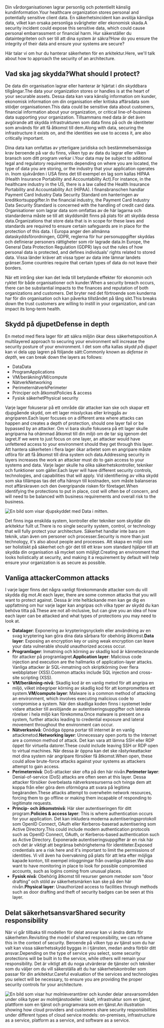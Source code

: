 <span data-ttu-id="60f02-101">Din vårdorganisationen lagrar personlig och potentiellt känslig kundinformation.</span><span class="sxs-lookup"><span data-stu-id="60f02-101">Your healthcare organization stores personal and potentially sensitive client data.</span></span> <span data-ttu-id="60f02-102">En säkerhetsincident kan avslöja känsliga data, vilket kan orsaka personliga svårigheter eller ekonomisk skada.</span><span class="sxs-lookup"><span data-stu-id="60f02-102">A security incident could expose this sensitive data, which could cause personal embarrassment or financial harm.</span></span> <span data-ttu-id="60f02-103">Hur säkerställer du dataintegriteten och ser till att dina system är säkra?</span><span class="sxs-lookup"><span data-stu-id="60f02-103">How do you ensure the integrity of their data and ensure your systems are secure?</span></span> 

<span data-ttu-id="60f02-104">Här talar vi om hur du hanterar säkerheten för en arkitektur.</span><span class="sxs-lookup"><span data-stu-id="60f02-104">Here, we'll talk about how to approach the security of an architecture.</span></span>

## <a name="what-should-i-protect"></a><span data-ttu-id="60f02-105">Vad ska jag skydda?</span><span class="sxs-lookup"><span data-stu-id="60f02-105">What should I protect?</span></span>

<span data-ttu-id="60f02-106">De data din organisation lagrar eller hanterar är hjärtat i din skyddbara tillgångar.</span><span class="sxs-lookup"><span data-stu-id="60f02-106">The data your organization stores or handles is at the heart of your securable assets.</span></span> <span data-ttu-id="60f02-107">Dessa data kan vara känslig information om kunder, ekonomisk information om din organisation eller kritiska affärsdata som stödjer organisationen.</span><span class="sxs-lookup"><span data-stu-id="60f02-107">This data could be sensitive data about customers, financial information about your organization, or critical line-of-business data supporting your organization.</span></span> <span data-ttu-id="60f02-108">Tillsammans med data är det även avgörande att skydda infrastrukturen som data finns på och de identiteter som används för att få åtkomst till dem.</span><span class="sxs-lookup"><span data-stu-id="60f02-108">Along with data, securing the infrastructure it exists on, and the identities we use to access it, are also critically important.</span></span>

<span data-ttu-id="60f02-109">Dina data kan omfattas av ytterligare juridiska och bestämmelsemässiga krav beroende på var du finns, vilken typ av data du lagrar eller vilken bransch som ditt program verkar i.</span><span class="sxs-lookup"><span data-stu-id="60f02-109">Your data may be subject to additional legal and regulatory requirements depending on where you are located, the type of data you are storing, or the industry that your application operates in.</span></span> <span data-ttu-id="60f02-110">Inom sjukvården i USA finns det till exempel en lag som kallas HIPAA (Health Insurance Portability and Accountability Act).</span><span class="sxs-lookup"><span data-stu-id="60f02-110">For instance, in the healthcare industry in the US, there is a law called the Health Insurance Portability and Accountability Act (HIPAA).</span></span> <span data-ttu-id="60f02-111">I finansbranschen handlar Payment Card Industry Data Security Standard om hanteringen av kreditkortsuppgifter.</span><span class="sxs-lookup"><span data-stu-id="60f02-111">In the financial industry, the Payment Card Industry Data Security Standard is concerned with the handling of credit card data.</span></span> <span data-ttu-id="60f02-112">Organisationer som lagrar data som omfattas av de här lagarna och standarderna måste se till att skyddsmått finns på plats för att skydda dessa data.</span><span class="sxs-lookup"><span data-stu-id="60f02-112">Organizations that store data that is in scope for these laws and standards are required to ensure certain safeguards are in place for the protection of this data.</span></span> <span data-ttu-id="60f02-113">I Europa anger den allmänna dataskyddsförordningen, GDPR, reglerna för hur personuppgifter skyddas och definierar personers rättigheter som rör lagrade data.</span><span class="sxs-lookup"><span data-stu-id="60f02-113">In Europe, the General Data Protection Regulation (GDPR) lays out the rules of how personal data is protected, and defines individuals' rights related to stored data.</span></span> <span data-ttu-id="60f02-114">Vissa länder kräver att vissa typer av data inte lämnar landets gränser.</span><span class="sxs-lookup"><span data-stu-id="60f02-114">Some countries require that certain types of data do not leave their borders.</span></span>

<span data-ttu-id="60f02-115">När ett intrång sker kan det leda till betydande effekter för ekonomin och ryktet för både organisationer och kunder.</span><span class="sxs-lookup"><span data-stu-id="60f02-115">When a security breach occurs, there can be substantial impacts to the finances and reputation of both organizations and customers.</span></span> <span data-ttu-id="60f02-116">Det bryter ned det förtroende som kunderna har för din organisation och kan påverka tillståndet på lång sikt.</span><span class="sxs-lookup"><span data-stu-id="60f02-116">This breaks down the trust customers are willing to instill in your organization, and can impact its long-term health.</span></span>

## <a name="defense-in-depth"></a><span data-ttu-id="60f02-117">Skydd på djupet</span><span class="sxs-lookup"><span data-stu-id="60f02-117">Defense in depth</span></span>

<span data-ttu-id="60f02-118">En metod med flera lager för att säkra miljön ökar dess säkerhetsposition.</span><span class="sxs-lookup"><span data-stu-id="60f02-118">A multilayered approach to securing your environment will increase the security posture of your environment.</span></span> <span data-ttu-id="60f02-119">I det som ofta kallas _skydd på djupet_ kan vi dela upp lagren på följande sätt:</span><span class="sxs-lookup"><span data-stu-id="60f02-119">Commonly known as _defense in depth_, we can break down the layers as follows:</span></span>

* <span data-ttu-id="60f02-120">Data</span><span class="sxs-lookup"><span data-stu-id="60f02-120">Data</span></span>
* <span data-ttu-id="60f02-121">Program</span><span class="sxs-lookup"><span data-stu-id="60f02-121">Applications</span></span>
* <span data-ttu-id="60f02-122">VM/beräkning</span><span class="sxs-lookup"><span data-stu-id="60f02-122">VM/compute</span></span>
* <span data-ttu-id="60f02-123">Nätverk</span><span class="sxs-lookup"><span data-stu-id="60f02-123">Networking</span></span>
* <span data-ttu-id="60f02-124">Perimeternätverk</span><span class="sxs-lookup"><span data-stu-id="60f02-124">Perimeter</span></span>
* <span data-ttu-id="60f02-125">Principer och åtkomst</span><span class="sxs-lookup"><span data-stu-id="60f02-125">Policies & access</span></span>
* <span data-ttu-id="60f02-126">Fysisk säkerhet</span><span class="sxs-lookup"><span data-stu-id="60f02-126">Physical security</span></span>

<span data-ttu-id="60f02-127">Varje lager fokuserar på ett område där attacker kan ske och skapar ett djupgående skydd, om ett lager misslyckas eller kringgås av angriparen.</span><span class="sxs-lookup"><span data-stu-id="60f02-127">Each layer focuses on a different area where attacks can happen and creates a depth of protection, should one layer fail or be bypassed by an attacker.</span></span> <span data-ttu-id="60f02-128">Om vi bara skulle fokusera på ett lager skulle angriparna ha ohämmad åtkomst till din miljö om de tar sig igenom det lagret.</span><span class="sxs-lookup"><span data-stu-id="60f02-128">If we were to just focus on one layer, an attacker would have unfettered access to your environment should they get through this layer.</span></span> <span data-ttu-id="60f02-129">Att hantera säkerheten i flera lager ökar arbetet som en angripare måste utföra för att få åtkomst till dina system och data.</span><span class="sxs-lookup"><span data-stu-id="60f02-129">Addressing security in layers increases the work an attacker must do to gain access to your systems and data.</span></span> <span data-ttu-id="60f02-130">Varje lager skulle ha olika säkerhetskontroller, tekniker och funktioner som gäller.</span><span class="sxs-lookup"><span data-stu-id="60f02-130">Each layer will have different security controls, technologies, and capabilities that will apply.</span></span> <span data-ttu-id="60f02-131">Vid identifiering av vilka skydd som ska tillämpas tas det ofta hänsyn till kostnaden, som måste balanseras mot affärskraven och den övergripande risken för företaget.</span><span class="sxs-lookup"><span data-stu-id="60f02-131">When identifying the protections to put in place, cost will often be of concern, and will need to be balanced with business requirements and overall risk to the business.</span></span>

![En bild som visar djupskyddet med Data i mitten.](../media/security-layers.png)

<span data-ttu-id="60f02-134">Det finns inga enskilda system, kontroller eller tekniker som skyddar din arkitektur fullt ut.</span><span class="sxs-lookup"><span data-stu-id="60f02-134">There is no single security system, control, or technology that will fully protect your architecture.</span></span> <span data-ttu-id="60f02-135">Säkerhet handlar inte bara om teknik, utan även om personer och processer.</span><span class="sxs-lookup"><span data-stu-id="60f02-135">Security is more than just technology, it's also about people and processes.</span></span> <span data-ttu-id="60f02-136">Att skapa en miljö som ser holistiskt på säkerhet och gör det till ett krav som standard hjälper till att skydda din organisation så mycket som möjligt.</span><span class="sxs-lookup"><span data-stu-id="60f02-136">Creating an environment that looks holistically at security, and making it a requirement by default will help ensure your organization is as secure as possible.</span></span>

## <a name="common-attacks"></a><span data-ttu-id="60f02-137">Vanliga attacker</span><span class="sxs-lookup"><span data-stu-id="60f02-137">Common attacks</span></span>

<span data-ttu-id="60f02-138">I varje lager finns det några vanligt förekommande attacker som du vill skydda dig mot.</span><span class="sxs-lookup"><span data-stu-id="60f02-138">At each layer, there are some common attacks that you will want to protect against.</span></span> <span data-ttu-id="60f02-139">Dessa är inte heltäckande men kan ge dig en uppfattning om hur varje lager kan angripas och vilka typer av skydd du kan behöva titta på.</span><span class="sxs-lookup"><span data-stu-id="60f02-139">These are not all-inclusive, but can give you an idea of how each layer can be attacked and what types of protections you may need to look at.</span></span>

* <span data-ttu-id="60f02-140">**Datalager**: Exponering av krypteringsnyckeln eller användning av en svag kryptering kan göra dina data sårbara för obehörig åtkomst.</span><span class="sxs-lookup"><span data-stu-id="60f02-140">**Data layer**: Exposing an encryption key or using weak encryption can leave your data vulnerable should unauthorized access occur.</span></span>
* <span data-ttu-id="60f02-141">**Programlager**: Inmatning och körning av skadlig kod är kännetecknande för attacker på programlagret.</span><span class="sxs-lookup"><span data-stu-id="60f02-141">**Application layer**: Malicious code injection and execution are the hallmarks of application-layer attacks.</span></span> <span data-ttu-id="60f02-142">Vanliga attacker är SQL-inmatning och skriptkörning över flera webbplatser (XSS).</span><span class="sxs-lookup"><span data-stu-id="60f02-142">Common attacks include SQL injection and cross-site scripting (XSS).</span></span>
* <span data-ttu-id="60f02-143">**VM/beräkning-nivå**: Skadlig kod är en vanlig metod för att angripa en miljö, vilket inbegriper körning av skadlig kod för att kompromettera ett system.</span><span class="sxs-lookup"><span data-stu-id="60f02-143">**VM/compute layer**: Malware is a common method of attacking an environment, which involves executing malicious code to compromise a system.</span></span> <span data-ttu-id="60f02-144">När den skadliga koden finns i systemet leder vidare attacker till avslöjande av autentiseringsuppgifter och laterala rörelser i hela miljö kan förekomma.</span><span class="sxs-lookup"><span data-stu-id="60f02-144">Once malware is present on a system, further attacks leading to credential exposure and lateral movement throughout the environment can occur.</span></span>
* <span data-ttu-id="60f02-145">**Nätverksnivå**: Onödiga öppna portar till internet är en vanlig attackmetod.</span><span class="sxs-lookup"><span data-stu-id="60f02-145">**Networking layer**: Unnecessary open ports to the Internet are a common method of attack.</span></span> <span data-ttu-id="60f02-146">Det kan vara att lämna SSH eller RDP öppet för virtuella datorer.</span><span class="sxs-lookup"><span data-stu-id="60f02-146">These could include leaving SSH or RDP open to virtual machines.</span></span> <span data-ttu-id="60f02-147">När dessa är öppna kan det ske råstyrkeattacker mot dina system när angripare försöker få åtkomst.</span><span class="sxs-lookup"><span data-stu-id="60f02-147">When open, these could allow brute-force attacks against your systems as attackers attempt to gain access.</span></span>
* <span data-ttu-id="60f02-148">**Perimeternivå**: DoS-attacker sker ofta på den här nivån.</span><span class="sxs-lookup"><span data-stu-id="60f02-148">**Perimeter layer**: Denial-of-service (DoS) attacks are often seen at this layer.</span></span> <span data-ttu-id="60f02-149">Dessa attacker försöker överbelasta nätverksresurserna och tvinga dem att koppa från eller göra dem oförmögna att svara på legitima begäranden.</span><span class="sxs-lookup"><span data-stu-id="60f02-149">These attacks attempt to overwhelm network resources, forcing them to go  offline or making them incapable of responding to legitimate requests.</span></span>
* <span data-ttu-id="60f02-150">**Princip- och åtkomstnivå**: Här sker autentiseringen för ditt program.</span><span class="sxs-lookup"><span data-stu-id="60f02-150">**Policies & access layer**: This is where authentication occurs for your application.</span></span> <span data-ttu-id="60f02-151">Det kan inkludera moderna autentiseringsprotokoll som OpenID Connect, OAuth eller Kerberos-baserad autentisering som Active Directory.</span><span class="sxs-lookup"><span data-stu-id="60f02-151">This could include modern authentication protocols such as OpenID Connect, OAuth, or Kerberos-based authentication such as Active Directory.</span></span> <span data-ttu-id="60f02-152">Exponerade autentiseringsuppgifter är en risk här och det är viktigt att begränsa behörigheterna för identiteter.</span><span class="sxs-lookup"><span data-stu-id="60f02-152">Exposed credentials are a risk here and it's important to limit the permissions of identities.</span></span> <span data-ttu-id="60f02-153">Vi vill även ha övervakning på plats för att leta efter möjliga kapade konton, till exempel inloggningar från ovanliga platser.</span><span class="sxs-lookup"><span data-stu-id="60f02-153">We also want to have monitoring in place to look for possible compromised accounts, such as logins coming from unusual places.</span></span>
* <span data-ttu-id="60f02-154">**Fysisk nivå**: Obehörig åtkomst till resurser genom metoder som ”door drafting” och stöld av säkerhetsmärken kan ske på den här nivån.</span><span class="sxs-lookup"><span data-stu-id="60f02-154">**Physical layer**: Unauthorized access to facilities through methods such as door drafting and theft of security badges can be seen at this layer.</span></span>

## <a name="shared-security-responsibility"></a><span data-ttu-id="60f02-155">Delat säkerhetsansvar</span><span class="sxs-lookup"><span data-stu-id="60f02-155">Shared security responsibility</span></span>

<span data-ttu-id="60f02-156">När vi går tillbaka till modellen för delat ansvar kan vi ändra detta för säkerheten.</span><span class="sxs-lookup"><span data-stu-id="60f02-156">Revisiting the model of shared responsibility, we can reframe this in the context of security.</span></span> <span data-ttu-id="60f02-157">Beroende på vilken typ av tjänst som du har valt kan vissa säkerhetsskydd byggas in i tjänsten, medan andra förblir ditt ansvar.</span><span class="sxs-lookup"><span data-stu-id="60f02-157">Depending on the type of service you select, some security protections will be built in to the service, while others will remain your responsibility.</span></span> <span data-ttu-id="60f02-158">Det är viktigt att du noga utvärderar de tjänster och tekniker som du väljer om du vill säkerställa att du har säkerhetskontroller som passar för din arkitektur.</span><span class="sxs-lookup"><span data-stu-id="60f02-158">Careful evaluation of the services and technologies you select will be necessary, to ensure you are providing the proper security controls for your architecture.</span></span>

![<span data-ttu-id="60f02-159">En bild som visar hur molnleverantörer och kunder delar ansvarsområden under olika typer av molntjänstodeller: lokalt, infrastruktur som en tjänst, plattform som en tjänst och programvara som en tjänst.</span><span class="sxs-lookup"><span data-stu-id="60f02-159">An illustration showing how cloud providers and customers share security responsibilities under different types of cloud service models: on-premises, infrastructure as a service, platform as a service, and software as a service.</span></span> ](../media/shared_responsibilities.png)
